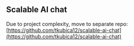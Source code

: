 ## Scalable AI chat
Due to project complexity, move to separate repo: [https://github.com/tkubica12/scalable-ai-chat](https://github.com/tkubica12/scalable-ai-chat)
